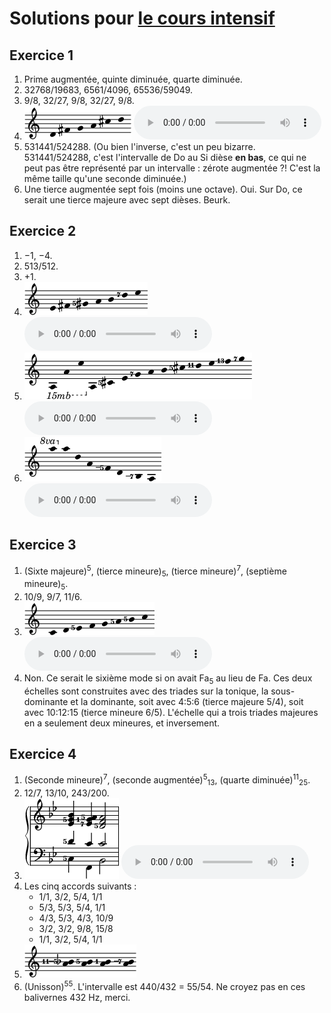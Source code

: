 ﻿# Solutions pour [le cours intensif](crash.md)

## Exercice 1

1. Prime augmentée, quinte diminuée, quarte diminuée.
2. 32768/19683, 6561/4096, 65536/59049.
3. 9/8, 32/27, 9/8, 32/27, 9/8.
4. <img src="../assets/solution_1_4.png" alt="Ré–Fa♯–Sol–La–Do♯–Ré"> <audio controls><source src="../assets/audio_11.mp3" type="audio/mpeg"></audio>
5. 531441/524288. (Ou bien l'inverse, c'est un peu bizarre. 531441/524288, c'est l'intervalle de Do au Si dièse **en bas**, ce qui ne peut pas être représenté par un intervalle : zérote augmentée ?! C'est la même taille qu'une seconde diminuée.)
6. Une tierce augmentée sept fois (moins une octave). Oui. Sur Do, ce serait une tierce majeure avec sept dièses. Beurk.

## Exercice 2

1. −1, −4.
2. 513/512.
3. +1.
4. <img src="../assets/solution_2_4.png" alt="Mi–Fa♯–Sol♯5–La–Si–Ré7–Mi"> <audio controls><source src="../assets/audio_12.mp3" type="audio/mpeg"></audio>
5. <img src="../assets/solution_2_5.png" alt="La–La–Mi–La–Do♯5–Mi–Sol7–La–Si–Do♯5–Ré11–Mi–Fa13–Sol7"> <audio controls><source src="../assets/audio_13.mp3" type="audio/mpeg"></audio>
6. <img src="../assets/solution_2_6.png" alt="La–La–Ré–La–Fa_5–Ré–Si_7–La"> <audio controls><source src="../assets/audio_14.mp3" type="audio/mpeg"></audio>

## Exercice 3

1. (Sixte majeure)<sup>5</sup>, (tierce mineure)<sub>5</sub>, (tierce mineure)<sup>7</sup>, (septième mineure)<sub>5</sub>.
2. 10/9, 9/7, 11/6.
3. <img src="../assets/solution_3_3.png" alt="Do–Ré–Mi5–Fa–Sol–La5–Si5–Do"> <audio controls><source src="../assets/audio_15.mp3" type="audio/mpeg"></audio>
4. Non. Ce serait le sixième mode si on avait Fa<sub>5</sub> au lieu de Fa. Ces deux échelles sont construites avec des triades sur la tonique, la sous-dominante et la dominante, soit avec 4:5:6 (tierce majeure 5/4), soit avec 10:12:15 (tierce mineure 6/5). L'échelle qui a trois triades majeures en a seulement deux mineures, et inversement.

## Exercice 4

1. (Seconde mineure)<sup>7</sup>, (seconde augmentée)<sup>5</sup><sub>13</sub>, (quarte diminuée)<sup>11</sup><sub>25</sub>.
2. 12/7, 13/10, 243/200.
3. <img src="../assets/solution_4_3.png" alt="Do5–Ré5–Mi♭–Sol5–Si♭, Fa–Do1–Mi♭7–Fa–La5, Si♭–Do–Ré5–Fa–La5"> <audio controls><source src="../assets/audio_16.mp3" type="audio/mpeg"></audio>
4. Les cinq accords suivants :
	- 1/1, 3/2, 5/4, 1/1
	- 5/3, 5/3, 5/4, 1/1
	- 4/3, 5/3, 4/3, 10/9
	- 3/2, 3/2, 9/8, 15/8
	- 1/1, 3/2, 5/4, 1/1
5. <img src="../assets/solution_4_5.png" alt="La–Si♭11_5, La–Si5, La–Si, La–Si_7">
6. (Unisson)<sup>55</sup>. L'intervalle est 440/432 = 55/54. Ne croyez pas en ces balivernes 432 Hz, merci.
